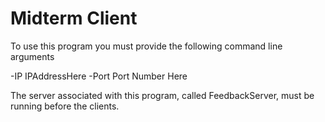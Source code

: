 Midterm Client
========

To use this program you must provide the following command line arguments

-IP IPAddressHere -Port Port Number Here

The server associated with this program, called FeedbackServer, must be running before the clients.
